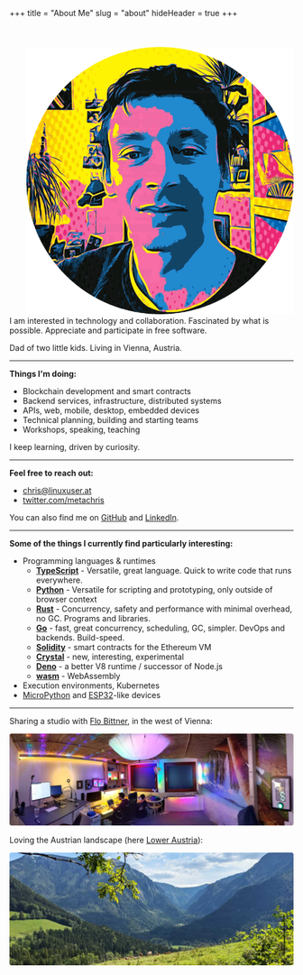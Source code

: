 +++
title = "About Me"
slug = "about"
hideHeader = true
+++

<br>
<br>
<div class="avatar" style="float: right; margin-left: 30px; margin-top:4px;">
    <img src="/images/profile2-round.png" alt="profile pic" />
</div>

I am interested in technology and collaboration. Fascinated by what is possible. Appreciate and participate in free software.

Dad of two little kids. Living in Vienna, Austria.

<hr style="overflow:auto;">

**Things I'm doing:**

* Blockchain development and smart contracts
* Backend services, infrastructure, distributed systems
* APIs, web, mobile, desktop, embedded devices
* Technical planning, building and starting teams
* Workshops, speaking, teaching

I keep learning, driven by curiosity.

---

**Feel free to reach out:**

* [chris@linuxuser.at](mailto:chris@linuxuser.at)
* [twitter.com/metachris](https://twitter.com/metachris)


You can also find me on [GitHub](https://github.com/metachris) and [LinkedIn](https://linkedin.com/in/metachris).

---

**Some of the things I currently find particularly interesting:**

* Programming languages & runtimes
  * **[TypeScript](https://www.typescriptlang.org/)** - Versatile, great language. Quick to write code that runs everywhere.
  * **[Python](https://www.python.org/)** - Versatile for scripting and prototyping, only outside of browser context
  * **[Rust](https://www.rust-lang.org/)** - Concurrency, safety and performance with minimal overhead, no GC. Programs and libraries.
  * **[Go](https://golang.org/)** - fast, great concurrency, scheduling, GC, simpler. DevOps and backends. Build-speed.
  * **[Solidity](https://docs.soliditylang.org/)** - smart contracts for the Ethereum VM
  * **[Crystal](https://crystal-lang.org/)** - new, interesting, experimental
  * **[Deno](https://deno.land/)** - a better V8 runtime / successor of Node.js
  * **[wasm](https://webassembly.org/)** - WebAssembly
* Execution environments, Kubernetes
* [MicroPython](http://micropython.org/) and [ESP32](https://en.wikipedia.org/wiki/ESP32)-like devices

---

Sharing a studio with <a href="https://twitter.com/overflo">Flo Bittner</a>, in the west of Vienna:

<img src="../images/spacebar.pano.jpg" style="border-radius:4px;" alt="the office">

Loving the Austrian landscape (here [Lower Austria](http://maps.google.com/?q=lunz%20am%20see,%20lower%20austria)):

<img src="../images/nature.jpg" style="border-radius:4px; margin-bottom:0px;" alt="alpine nature">

